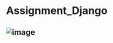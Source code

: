 ﻿# Assignment_Django
![image](https://github.com/Shadowsweep/Assignment_1_django/assets/122604770/4971d681-064a-4d06-80b4-2f7a651d0031)
 ---

